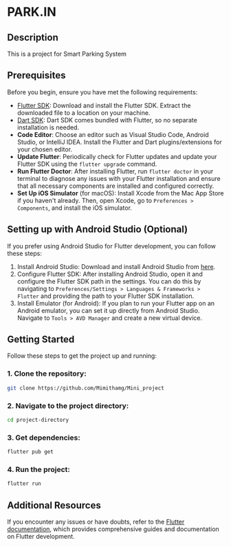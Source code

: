 # PARK.IN

## Description
This is a project for Smart Parking System

## Prerequisites
Before you begin, ensure you have met the following requirements:

- [Flutter SDK](https://flutter.dev/docs/get-started/install): Download and install the Flutter SDK. Extract the downloaded file to a location on your machine.
- [Dart SDK](https://dart.dev/get-dart): Dart SDK comes bundled with Flutter, so no separate installation is needed.
- **Code Editor**: Choose an editor such as Visual Studio Code, Android Studio, or IntelliJ IDEA. Install the Flutter and Dart plugins/extensions for your chosen editor.
- **Update Flutter**: Periodically check for Flutter updates and update your Flutter SDK using the `flutter upgrade` command.
- **Run Flutter Doctor**: After installing Flutter, run `flutter doctor` in your terminal to diagnose any issues with your Flutter installation and ensure that all necessary components are installed and configured correctly.
- **Set Up iOS Simulator** (for macOS): Install Xcode from the Mac App Store if you haven't already. Then, open Xcode, go to `Preferences > Components`, and install the iOS simulator.

## Setting up with Android Studio (Optional)
If you prefer using Android Studio for Flutter development, you can follow these steps:

1. Install Android Studio: Download and install Android Studio from [here](https://developer.android.com/studio).
2. Configure Flutter SDK: After installing Android Studio, open it and configure the Flutter SDK path in the settings. You can do this by navigating to `Preferences/Settings > Languages & Frameworks > Flutter` and providing the path to your Flutter SDK installation.
3. Install Emulator (for Android): If you plan to run your Flutter app on an Android emulator, you can set it up directly from Android Studio. Navigate to `Tools > AVD Manager` and create a new virtual device.

## Getting Started
Follow these steps to get the project up and running:

### 1. Clone the repository:
   ```bash
   git clone https://github.com/Mimithamg/Mini_project
```

### 2. Navigate to the project directory:
   ```bash
   cd project-directory
   ```

### 3. Get dependencies:
   ```bash
   flutter pub get
   ```
### 4. Run the project:
   ```bash
   flutter run
   ```
## Additional Resources
If you encounter any issues or have doubts, refer to the [Flutter documentation](https://docs.flutter.dev/), which provides comprehensive guides and documentation on Flutter development.
